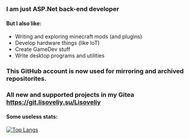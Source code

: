 ### I am just <b>ASP.Net</b> back-end developer

#### But I also like:
- Writing and exploring minecraft mods (and plugins)
- Develop hardware things (like IoT)
- Create GameDev stuff
- Write desktop programs and utilities

### This GitHub account is now used for mirroring and archived repositorites. 
### All new and supported projects in my Gitea https://git.lisoveliy.su/Lisoveliy

#### Some useless stats:
[![Top Langs](https://github-readme-stats.vercel.app/api/top-langs/?username=lisoveliy&count_private=true&theme=transparent&layout=compact&hide=asp.net,shaderlab,hlsl)](https://github.com/anuraghazra/github-readme-stats)
